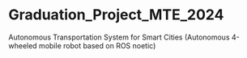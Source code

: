 # Graduation_Project_MTE_2024
Autonomous Transportation System for Smart Cities (Autonomous 4-wheeled mobile robot based on ROS noetic)
